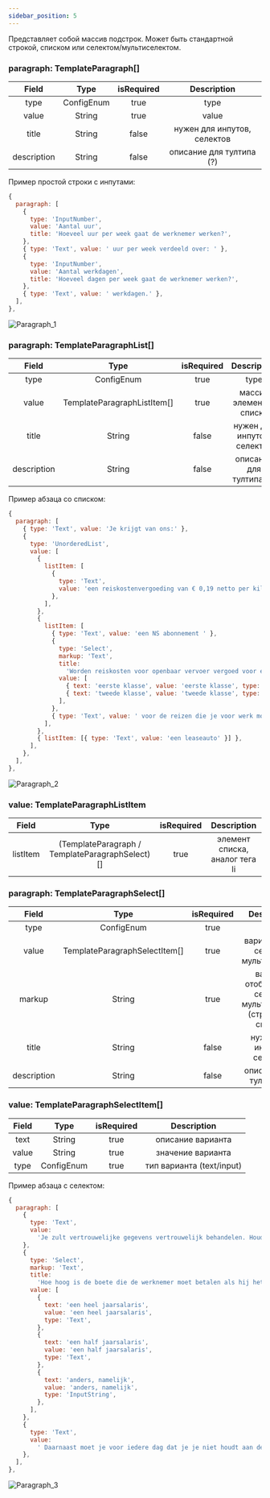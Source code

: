 ```yaml
---
sidebar_position: 5
---
```


Представляет собой массив подстрок. Может быть стандартной строкой, списком или селектом/мультиселектом.

### paragraph: TemplateParagraph[]

|    Field    |    Type    | isRequired |         Description         |
| :---------: | :--------: | :--------: | :-------------------------: |
|    type     | ConfigEnum |    true    |            type             |
|    value    |   String   |    true    |            value            |
|    title    |   String   |   false    | нужен для инпутов, селектов |
| description |   String   |   false    |  описание для тултипа (?)   |

Пример простой строки с инпутами:

```js
{
  paragraph: [
    {
      type: 'InputNumber',
      value: 'Aantal uur',
      title: 'Hoeveel uur per week gaat de werknemer werken?',
    },
    { type: 'Text', value: ' uur per week verdeeld over: ' },
    {
      type: 'InputNumber',
      value: 'Aantal werkdagen',
      title: 'Hoeveel dagen per week gaat de werknemer werken?',
    },
    { type: 'Text', value: ' werkdagen.' },
  ],
},
```

![Paragraph_1](/img/config/paragraph_1.jpg)

### paragraph: TemplateParagraphList[]

|    Field    |            Type             | isRequired |         Description         |
| :---------: | :-------------------------: | :--------: | :-------------------------: |
|    type     |         ConfigEnum          |    true    |            type             |
|    value    | TemplateParagraphListItem[] |    true    |   массив элементов списка   |
|    title    |           String            |   false    | нужен для инпутов, селектов |
| description |           String            |   false    |  описание для тултипа (?)   |

Пример абзаца со списком:

```js
{
  paragraph: [
    { type: 'Text', value: 'Je krijgt van ons:' },
    {
      type: 'UnorderedList',
      value: [
        {
          listItem: [
            {
              type: 'Text',
              value: 'een reiskostenvergoeding van € 0,19 netto per kilometer of',
            },
          ],
        },
        {
          listItem: [
            { type: 'Text', value: 'een NS abonnement ' },
            {
              type: 'Select',
              markup: 'Text',
              title:
                'Worden reiskosten voor openbaar vervoer vergoed voor eerste of tweede klasse?',
              value: [
                { text: 'eerste klasse', value: 'eerste klasse', type: 'Text' },
                { text: 'tweede klasse', value: 'tweede klasse', type: 'Text' },
              ],
            },
            { type: 'Text', value: ' voor de reizen die je voor werk moet maken' },
          ],
        },
        { listItem: [{ type: 'Text', value: 'een leaseauto' }] },
      ],
    },
  ],
},
```

![Paragraph_2](/img/config/paragraph_2.jpg)

### value: TemplateParagraphListItem

|  Field   |                      Type                       | isRequired |          Description           |
| :------: | :---------------------------------------------: | :--------: | :----------------------------: |
| listItem | (TemplateParagraph / TemplateParagraphSelect)[] |    true    | элемент списка, аналог тега li |

### paragraph: TemplateParagraphSelect[]

|    Field    |             Type              | isRequired |                          Description                          |
| :---------: | :---------------------------: | :--------: | :-----------------------------------------------------------: |
|    type     |          ConfigEnum           |    true    |                             type                              |
|    value    | TemplateParagraphSelectItem[] |    true    |              варианты для селекта/мультиселекта               |
|   markup    |            String             |    true    | вариант отображения селекта/мультиселекта (строка или список) |
|    title    |            String             |   false    |                  нужен для инпутов, селектов                  |
| description |            String             |   false    |                   описание для тултипа (?)                    |

### value: TemplateParagraphSelectItem[]

| Field |    Type    | isRequired |        Description        |
| :---: | :--------: | :--------: | :-----------------------: |
| text  |   String   |    true    |     описание варианта     |
| value |   String   |    true    |     значение варианта     |
| type  | ConfigEnum |    true    | тип варианта (text/input) |

Пример абзаца с селектом:

```js
{
  paragraph: [
    {
      type: 'Text',
      value:
        'Je zult vertrouwelijke gegevens vertrouwelijk behandelen. Houd je je niet aan deze afspraak, dan moet je een boete betalen. Deze boete is gelijk aan ',
    },
    {
      type: 'Select',
      markup: 'Text',
      title:
        'Hoe hoog is de boete die de werknemer moet betalen als hij het geheimhoudingsbeding overtreedt?',
      value: [
        {
          text: 'een heel jaarsalaris',
          value: 'een heel jaarsalaris',
          type: 'Text',
        },
        {
          text: 'een half jaarsalaris',
          value: 'een half jaarsalaris',
          type: 'Text',
        },
        {
          text: 'anders, namelijk',
          value: 'anders, namelijk',
          type: 'InputString',
        },
      ],
    },
    {
      type: 'Text',
      value:
        ' Daarnaast moet je voor iedere dag dat je je niet houdt aan deze afspraak € 500,- betalen.',
    },
  ],
},
```

![Paragraph_3](/img/config/paragraph_3.jpg)
